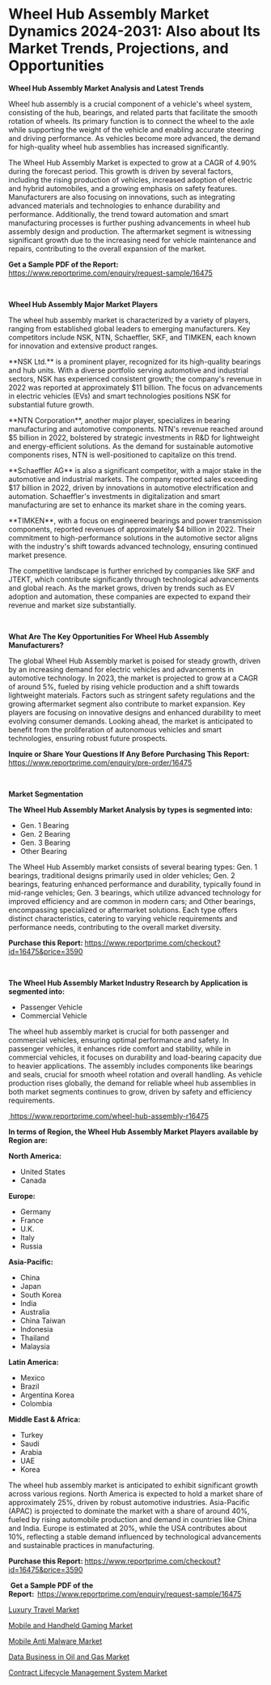 <p><h1>Wheel Hub Assembly Market Dynamics 2024-2031: Also about Its Market Trends, Projections, and Opportunities</h1></p><p><strong>Wheel Hub Assembly Market Analysis and Latest Trends</strong></p>
<p><p>Wheel hub assembly is a crucial component of a vehicle's wheel system, consisting of the hub, bearings, and related parts that facilitate the smooth rotation of wheels. Its primary function is to connect the wheel to the axle while supporting the weight of the vehicle and enabling accurate steering and driving performance. As vehicles become more advanced, the demand for high-quality wheel hub assemblies has increased significantly.</p><p>The Wheel Hub Assembly Market is expected to grow at a CAGR of 4.90% during the forecast period. This growth is driven by several factors, including the rising production of vehicles, increased adoption of electric and hybrid automobiles, and a growing emphasis on safety features. Manufacturers are also focusing on innovations, such as integrating advanced materials and technologies to enhance durability and performance. Additionally, the trend toward automation and smart manufacturing processes is further pushing advancements in wheel hub assembly design and production. The aftermarket segment is witnessing significant growth due to the increasing need for vehicle maintenance and repairs, contributing to the overall expansion of the market.</p></p>
<p><strong>Get a Sample PDF of the Report:&nbsp;</strong> <a href="https://www.reportprime.com/enquiry/request-sample/16475?utm_campaign=1117&utm_medium=2&utm_source=Github&utm_content=ia&utm_term=23112024&utm_id=wheel-hub-assembly">https://www.reportprime.com/enquiry/request-sample/16475</a></p>
<p>&nbsp;</p>
<p><strong>Wheel Hub Assembly Major Market Players</strong></p>
<p><p>The wheel hub assembly market is characterized by a variety of players, ranging from established global leaders to emerging manufacturers. Key competitors include NSK, NTN, Schaeffler, SKF, and TIMKEN, each known for innovation and extensive product ranges.</p><p>**NSK Ltd.** is a prominent player, recognized for its high-quality bearings and hub units. With a diverse portfolio serving automotive and industrial sectors, NSK has experienced consistent growth; the company's revenue in 2022 was reported at approximately $11 billion. The focus on advancements in electric vehicles (EVs) and smart technologies positions NSK for substantial future growth.</p><p>**NTN Corporation**, another major player, specializes in bearing manufacturing and automotive components. NTN's revenue reached around $5 billion in 2022, bolstered by strategic investments in R&D for lightweight and energy-efficient solutions. As the demand for sustainable automotive components rises, NTN is well-positioned to capitalize on this trend.</p><p>**Schaeffler AG** is also a significant competitor, with a major stake in the automotive and industrial markets. The company reported sales exceeding $17 billion in 2022, driven by innovations in automotive electrification and automation. Schaeffler's investments in digitalization and smart manufacturing are set to enhance its market share in the coming years.</p><p>**TIMKEN**, with a focus on engineered bearings and power transmission components, reported revenues of approximately $4 billion in 2022. Their commitment to high-performance solutions in the automotive sector aligns with the industry's shift towards advanced technology, ensuring continued market presence.</p><p>The competitive landscape is further enriched by companies like SKF and JTEKT, which contribute significantly through technological advancements and global reach. As the market grows, driven by trends such as EV adoption and automation, these companies are expected to expand their revenue and market size substantially.</p></p>
<p>&nbsp;</p>
<p><strong>What Are The Key Opportunities For Wheel Hub Assembly Manufacturers?</strong></p>
<p><p>The global Wheel Hub Assembly market is poised for steady growth, driven by an increasing demand for electric vehicles and advancements in automotive technology. In 2023, the market is projected to grow at a CAGR of around 5%, fueled by rising vehicle production and a shift towards lightweight materials. Factors such as stringent safety regulations and the growing aftermarket segment also contribute to market expansion. Key players are focusing on innovative designs and enhanced durability to meet evolving consumer demands. Looking ahead, the market is anticipated to benefit from the proliferation of autonomous vehicles and smart technologies, ensuring robust future prospects.</p></p>
<p><strong>Inquire or Share Your Questions If Any Before Purchasing This Report:</strong> <a href="https://www.reportprime.com/enquiry/pre-order/16475?utm_campaign=1117&utm_medium=2&utm_source=Github&utm_content=ia&utm_term=23112024&utm_id=wheel-hub-assembly">https://www.reportprime.com/enquiry/pre-order/16475</a></p>
<p>&nbsp;</p>
<p><strong>Market Segmentation</strong></p>
<p><strong>The Wheel Hub Assembly Market Analysis by types is segmented into:</strong></p>
<p><ul><li>Gen. 1 Bearing</li><li>Gen. 2 Bearing</li><li>Gen. 3 Bearing</li><li>Other Bearing</li></ul></p>
<p><p>The Wheel Hub Assembly market consists of several bearing types: Gen. 1 bearings, traditional designs primarily used in older vehicles; Gen. 2 bearings, featuring enhanced performance and durability, typically found in mid-range vehicles; Gen. 3 bearings, which utilize advanced technology for improved efficiency and are common in modern cars; and Other bearings, encompassing specialized or aftermarket solutions. Each type offers distinct characteristics, catering to varying vehicle requirements and performance needs, contributing to the overall market diversity.</p></p>
<p><strong>Purchase this Report:&nbsp;</strong><a href="https://www.reportprime.com/checkout?id=16475&price=3590&utm_campaign=1117&utm_medium=2&utm_source=Github&utm_content=ia&utm_term=23112024&utm_id=wheel-hub-assembly">https://www.reportprime.com/checkout?id=16475&price=3590</a></p>
<p>&nbsp;</p>
<p><strong>The Wheel Hub Assembly Market Industry Research by Application is segmented into:</strong></p>
<p><ul><li>Passenger Vehicle</li><li>Commercial Vehicle</li></ul></p>
<p><p>The wheel hub assembly market is crucial for both passenger and commercial vehicles, ensuring optimal performance and safety. In passenger vehicles, it enhances ride comfort and stability, while in commercial vehicles, it focuses on durability and load-bearing capacity due to heavier applications. The assembly includes components like bearings and seals, crucial for smooth wheel rotation and overall handling. As vehicle production rises globally, the demand for reliable wheel hub assemblies in both market segments continues to grow, driven by safety and efficiency requirements.</p></p>
<p><a href="https://www.reportprime.com/wheel-hub-assembly-r16475?utm_campaign=1117&utm_medium=2&utm_source=Github&utm_content=ia&utm_term=23112024&utm_id=wheel-hub-assembly">&nbsp;https://www.reportprime.com/wheel-hub-assembly-r16475</a></p>
<p><strong>In terms of Region, the Wheel Hub Assembly Market Players available by Region are:</strong></p>
<p>
    <p> <strong> North America: </strong>
        <ul>
            <li>United States</li>
            <li>Canada</li>
        </ul>
        </p> 
    <p> <strong> Europe: </strong>
        <ul>
            <li>Germany</li>
            <li>France</li>
            <li>U.K.</li>
            <li>Italy</li>
            <li>Russia</li>
        </ul>
        </p> 
    <p> <strong> Asia-Pacific: </strong>
        <ul>
            <li>China</li>
            <li>Japan</li>
            <li>South Korea</li>
            <li>India</li>
            <li>Australia</li>
            <li>China Taiwan</li>
            <li>Indonesia</li>
            <li>Thailand</li>
            <li>Malaysia</li>
        </ul>
        </p> 
    <p> <strong> Latin America: </strong>
        <ul>
            <li>Mexico</li>
            <li>Brazil</li>
            <li>Argentina Korea</li>
            <li>Colombia</li>
        </ul>
        </p> 
    <p> <strong> Middle East & Africa: </strong>
        <ul>
            <li>Turkey</li>
            <li>Saudi</li>
            <li>Arabia</li>
            <li>UAE</li>
            <li>Korea</li>
        </ul>
    </p>
    </p>
<p><p>The wheel hub assembly market is anticipated to exhibit significant growth across various regions. North America is expected to hold a market share of approximately 25%, driven by robust automotive industries. Asia-Pacific (APAC) is projected to dominate the market with a share of around 40%, fueled by rising automobile production and demand in countries like China and India. Europe is estimated at 20%, while the USA contributes about 10%, reflecting a stable demand influenced by technological advancements and sustainable practices in manufacturing.</p></p>
<p><strong>Purchase this Report: </strong><a href="https://www.reportprime.com/checkout?id=16475&price=3590&utm_campaign=1117&utm_medium=2&utm_source=Github&utm_content=ia&utm_term=23112024&utm_id=wheel-hub-assembly">https://www.reportprime.com/checkout?id=16475&price=3590</a></p>
<p>&nbsp;<strong>Get a Sample PDF of the Report:&nbsp;&nbsp;</strong><a href="https://www.reportprime.com/enquiry/request-sample/16475?utm_campaign=1117&utm_medium=2&utm_source=Github&utm_content=ia&utm_term=23112024&utm_id=wheel-hub-assembly">https://www.reportprime.com/enquiry/request-sample/16475</a></p>
<p><strong></strong></p>
<p><p><a href="https://issuu.com/reportprime-2/docs/luxury-travel-market-size-2030.pptx_61ae0555d5a4e3?utm_campaign=1117&utm_medium=2&utm_source=Github&utm_content=ia&utm_term=23112024&utm_id=wheel-hub-assembly">Luxury Travel Market</a></p><p><a href="https://www.linkedin.com/pulse/mobile-handheld-gaming-market-size-application-revenue-forecast-cpmbf?utm_campaign=1117&utm_medium=2&utm_source=Github&utm_content=ia&utm_term=23112024&utm_id=wheel-hub-assembly">Mobile and Handheld Gaming Market</a></p><p><a href="https://www.linkedin.com/pulse/detailed-report-thesize-dynamics-expected-growth-14-cagrof-mobile-ukk9f?utm_campaign=1117&utm_medium=2&utm_source=Github&utm_content=ia&utm_term=23112024&utm_id=wheel-hub-assembly">Mobile Anti Malware Market</a></p><p><a href="https://www.linkedin.com/pulse/data-business-oil-gas-market-size-expansion-forecast-uquff?utm_campaign=1117&utm_medium=2&utm_source=Github&utm_content=ia&utm_term=23112024&utm_id=wheel-hub-assembly">Data Business in Oil and Gas Market</a></p><p><a href="https://issuu.com/reportprime-2/docs/contract-lifecycle-management-syste_2f9f323f696f4f?utm_campaign=1117&utm_medium=2&utm_source=Github&utm_content=ia&utm_term=23112024&utm_id=wheel-hub-assembly">Contract Lifecycle Management System Market</a></p></p>
